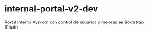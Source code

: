 # internal-portal-v2-dev
Portal interno Ayscom con control de usuarios y mejoras en Bootstrap (Flask)
